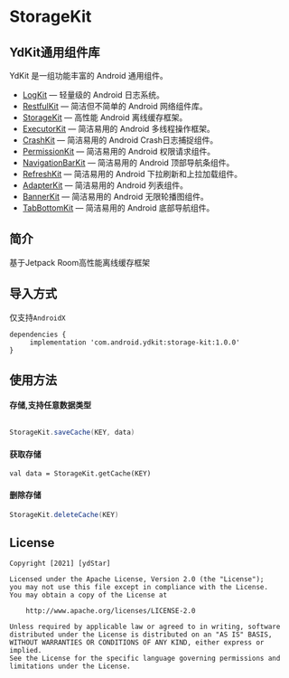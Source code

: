 # StorageKit

## YdKit通用组件库
YdKit 是一组功能丰富的 Android 通用组件。

* [LogKit](https://github.com/ydstar/LogKit) — 轻量级的 Android 日志系统。
* [RestfulKit](https://github.com/ydstar/RestfulKit) — 简洁但不简单的 Android 网络组件库。
* [StorageKit](https://github.com/ydstar/StorageKit) — 高性能 Android 离线缓存框架。
* [ExecutorKit](https://github.com/ydstar/ExecutorKit) — 简洁易用的 Android 多线程操作框架。
* [CrashKit](https://github.com/ydstar/CrashKit) — 简洁易用的 Android Crash日志捕捉组件。
* [PermissionKit](https://github.com/ydstar/PermissionKit) — 简洁易用的 Android 权限请求组件。
* [NavigationBarKit](https://github.com/ydstar/NavigationBarKit) — 简洁易用的 Android 顶部导航条组件。
* [RefreshKit](https://github.com/ydstar/RefreshKit) — 简洁易用的 Android 下拉刷新和上拉加载组件。
* [AdapterKit](https://github.com/ydstar/AdapterKit) — 简洁易用的 Android 列表组件。
* [BannerKit](https://github.com/ydstar/BannerKit) — 简洁易用的 Android 无限轮播图组件。
* [TabBottomKit](https://github.com/ydstar/TabBottomKit) — 简洁易用的 Android 底部导航组件。

## 简介
基于Jetpack Room高性能离线缓存框架

## 导入方式

仅支持`AndroidX`
```
dependencies {
     implementation 'com.android.ydkit:storage-kit:1.0.0'
}
```

## 使用方法

#### 存储,支持任意数据类型
```java

StorageKit.saveCache(KEY, data)

```

#### 获取存储

```
val data = StorageKit.getCache(KEY)

```

#### 删除存储
```java
StorageKit.deleteCache(KEY)

```



## License
```text
Copyright [2021] [ydStar]

Licensed under the Apache License, Version 2.0 (the "License");
you may not use this file except in compliance with the License.
You may obtain a copy of the License at

    http://www.apache.org/licenses/LICENSE-2.0

Unless required by applicable law or agreed to in writing, software
distributed under the License is distributed on an "AS IS" BASIS,
WITHOUT WARRANTIES OR CONDITIONS OF ANY KIND, either express or implied.
See the License for the specific language governing permissions and
limitations under the License.
```
